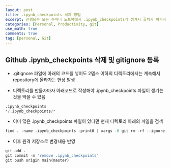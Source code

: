 ```yaml
---
layout: post
title: .ipynb_checkpoints 삭제 방법
excerpt: 진행되는 모든 주피터 노트북에서 .ipynb_checkpoints가 생겨서 골치가 아파서 gitignore에서 하위 디렉토리까지 .ipynb_checkpoints를 입력해서 넣어 보았지만 2단계 뎁스 밑으로는 인식이 되지 않아서 한번에 삭제할 수 밖에 없었다. 
categories: [Personal, Productivity, git]
use_math: true
comments: true
tag: [personal, Git]
---
```


## Github .ipynb_checkpoints 삭제 및 gitignore 등록

* .gitignore 파일에 아래의 코드를 넣어도 2뎁스 이하의 디렉토리에서는 계속해서 repository에 올라가는 현상 발생

* 디렉토리를 만들자마자 아래코드로 작성해야 .ipynb_checkpoints 파일이 생기는것을 막을 수 있음

~~~ Python
.ipynb_checkpoints
*/.ipynb_checkpoints/*
~~~

* 이미 많은 .ipynb_checkpoints 파일이 있다면 현재 디렉토리 아래의 파일을 검색

~~~ Python
find . -name .ipynb_checkpoints -print0 | xargs -0 git rm -rf --ignore-unmatch
~~~

* 이후 원격 저장소로 변경내용 반영

~~~ Python
git add .
git commit -m 'remove .ipynb_checkpoints'
git push origin main(master)
~~~


